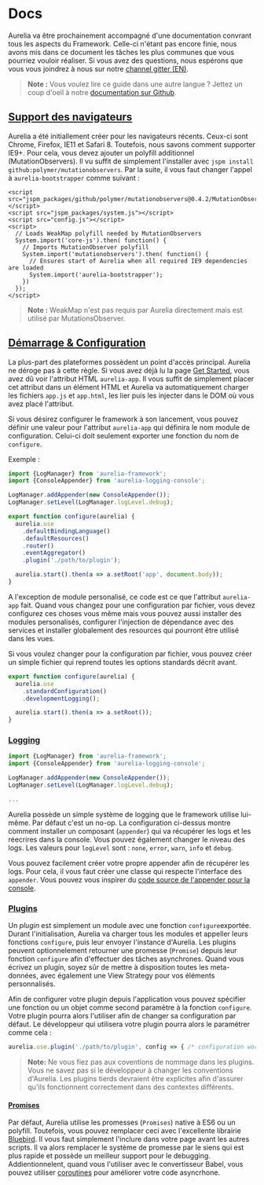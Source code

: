 # Docs

Aurelia va être prochainement accompagné d'une documentation convrant tous les aspects du Framework. Celle-ci n'étant pas encore finie, nous avons mis dans ce document les tâches les plus communes que vous pourriez vouloir réaliser. Si vous avez des questions, nous espérons que vous vous joindrez à nous sur notre [channel gitter (EN)](https://gitter.im/aurelia/discuss).

> **Note :** Vous voulez lire ce guide dans une autre langue ? Jettez un coup d'oeil à notre [documentation sur Github](https://github.com/aurelia/documentation).

<h2 id="browser-support"><a href="#browser-support">Support des navigateurs</a></h2>

Aurelia a été initiallement créer pour les navigateurs récents. Ceux-ci sont Chrome, Firefox, IE11 et Safari 8. Toutefois, nous savons comment supporter IE9+. Pour cela, vous devez ajouter un polyfill additionnel (MutationObservers). Il vu suffit de simplement l'installer avec `jspm install github:polymer/mutationobservers`. Par la suite, il vous faut changer l'appel à `aurelia-bootstrapper` comme suivant :

```markup
<script src="jspm_packages/github/polymer/mutationobservers@0.4.2/MutationObserver.js"></script>
<script src="jspm_packages/system.js"></script>
<script src="config.js"></script>
<script>
  // Loads WeakMap polyfill needed by MutationObservers
  System.import('core-js').then( function() {
    // Imports MutationObserver polyfill
    System.import('mutationobservers').then( function() {
      // Ensures start of Aurelia when all required IE9 dependencies are loaded
      System.import('aurelia-bootstrapper');
    })
  });
</script>
```

> **Note :** WeakMap n'est pas requis par Aurelia directement mais est utilisé par MutationsObserver.

<h2 id="startup-and-configuration"><a href="#startup-and-configuration">Démarrage & Configuration</a></h2>

La plus-part des plateformes possèdent un point d'accès principal. Aurelia ne déroge pas à cette règle. Si vous avez déjà lu la page [Get Started](/get-started.html), vous avez dû voir l'attribut HTML `aurelia-app`. Il vous suffit de simplement placer cet attribut dans un élément HTML et Aurelia va automatiquement charger les fichiers `app.js` et `app.html`, les lier puis les injecter dans le DOM où vous avez placé l'attribut.

Si vous désirez configurer le framework à son lancement, vous pouvez définir une valeur pour l'attribut `aurelia-app` qui définira le nom module de configuration. Celui-ci doit seulement exporter une fonction du nom de `configure`.

Exemple :
```javascript
import {LogManager} from 'aurelia-framework';
import {ConsoleAppender} from 'aurelia-logging-console';

LogManager.addAppender(new ConsoleAppender());
LogManager.setLevel(LogManager.logLevel.debug);

export function configure(aurelia) {
  aurelia.use
    .defaultBindingLanguage()
    .defaultResources()
    .router()
    .eventAggregator()
    .plugin('./path/to/plugin');

  aurelia.start().then(a => a.setRoot('app', document.body));
}
```

A l'exception de module personalisé, ce code est ce que l'attribut `aurelia-app` fait. Quand vous changez pour une configuration par fichier, vous devez configurez ces choses vous même mais vous pouvez aussi installer des modules personalisés, configurer l'injection de dépendance avec des services et installer globalement des resources qui pourront être utilisé dans les vues.

Si vous voulez changer pour la configuration par fichier, vous pouvez créer un simple fichier qui reprend toutes les options standards décrit avant.

```javascript
export function configure(aurelia) {
  aurelia.use
    .standardConfiguration()
    .developmentLogging();

  aurelia.start().then(a => a.setRoot());
}
```

<h3 id="logging"><a href="#logging">Logging</a></h3>

```javascript
import {LogManager} from 'aurelia-framework';
import {ConsoleAppender} from 'aurelia-logging-console';

LogManager.addAppender(new ConsoleAppender());
LogManager.setLevel(LogManager.logLevel.debug);

...
```

Aurelia possède un simple système de logging que le framework utilise lui-même. Par défaut c'est un no-op. La configuration ci-dessus montre comment installer un composant (`appender`) qui va récupérer les logs et les réecrires dans la console. Vous pouvez également changer le niveau des logs. Les valeurs pour `logLevel` sont : `none`, `error`, `warn`, `info` et `debug`.

Vous pouvez facilement créer votre propre appender afin de récupérer les logs. Pour cela, il vous faut créer une classe qui respecte l'interface des `appender`. Vous pouvez vous inspirer du [code source de l'appender pour la console](https://github.com/aurelia/logging-console/blob/master/src/index.js).

<h3 id="plugins"><a href="#plugins">Plugins</a></h3>

Un _plugin_ est simplement un module avec une fonction `configure`exportée.
Durant l'initialisation, Aurelia va charger tous les modules et appeller leurs fonctions `configure`, puis leur envoyer l'instance d'Aurelia. Les plugins peuvent optionnelement retourner une promesse (`Promise`) depuis leur fonction `configure` afin d'effectuer des tâches asynchrones. Quand vous écrivez un plugin, soyez sûr de mettre à disposition toutes les meta-données, avec également une View Strategy pour vos éléments personnalisés.

Afin de configurer votre plugin depuis l'application vous pouvez spécifier une fonction ou un objet comme second paramètre à la fonction `configure`. Votre plugin pourra alors l'utiliser afin de changer sa configuration par défaut. Le développeur qui utilisera votre plugin pourra alors le paramétrer comme cela :

```javascript
aurelia.use.plugin('./path/to/plugin', config => { /* configuration work */ });
```

> **Note:** Ne vous fiez pas aux coventions de nommage dans les plugins. Vous ne savez pas si le développeur à changer les conventions d'Aurelia. Les  plugins tierds devraient être explicites afin d'assurer qu'ils fonctionnent correctement dans des contextes différents.

<h4 id="promises"><a href="#promises">Promises</a></h4>

Par défaut, Aurelia utilise les promesses (`Promises`) native à ES6 ou un polyfill. Toutefois, vous pouvez remplacer ceci avec l'excellente librairie [Bluebird](https://github.com/petkaantonov/bluebird). Il vous faut simplement l'inclure dans votre page avant les autres scripts. Il va alors remplacer le système de promesse par le siens qui est plus rapide et possède un meilleur support pour le debugging. Addientionnelent, quand vous l'utiliser avec le convertisseur Babel, vous pouvez utiliser [coroutines](http://babeljs.io/docs/usage/transformers/other/bluebird-coroutines/) pour améliorer votre code asyncrhone.
